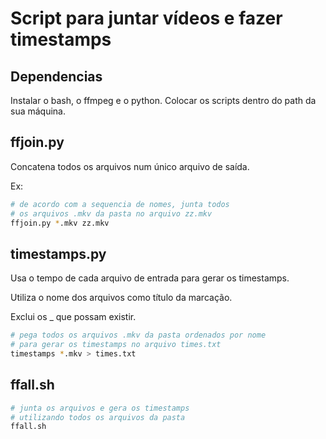 # Script para juntar vídeos e fazer timestamps

## Dependencias

Instalar o bash, o ffmpeg e o python. Colocar os scripts dentro do path da sua máquina.

## ffjoin.py

Concatena todos os arquivos num único arquivo de saída.

Ex:
```sh
# de acordo com a sequencia de nomes, junta todos 
# os arquivos .mkv da pasta no arquivo zz.mkv
ffjoin.py *.mkv zz.mkv
```

## timestamps.py

Usa o tempo de cada arquivo de entrada para gerar os timestamps.

Utiliza o nome dos arquivos como título da marcação.

Exclui os _ que possam existir.

```sh
# pega todos os arquivos .mkv da pasta ordenados por nome
# para gerar os timestamps no arquivo times.txt
timestamps *.mkv > times.txt
```

## ffall.sh

```sh
# junta os arquivos e gera os timestamps 
# utilizando todos os arquivos da pasta
ffall.sh
```